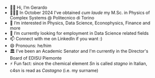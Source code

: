 - 👋🏼 Hi, I’m Gerardo
- 👨🏼‍🎓 In October 2024 I've obtained *cum laude* my M.Sc. in Physics of Complex Systems @ Politecnico di Torino
- 👀 I’m interested in Physics, Data Science, Econophysics, Finance and more
- 🌱 I’m currently looking for employment in Data Science related fields
- 📫 Connect with me on LinkedIn if you want :)
- 😄 Pronouns: he/him
- 🏛️ I've been an Academic Senator and I'm currently in the Director's Board of EDISU Piemonte
- ⚡ Fun fact: since the chemical element *Sn* is called *stagno* in Italian, c4sn is read as *Castagno* (i.e. my surname) 

<!---
c4sn/c4sn is a ✨ special ✨ repository because its `README.md` (this file) appears on your GitHub profile.
You can click the Preview link to take a look at your changes.
--->
